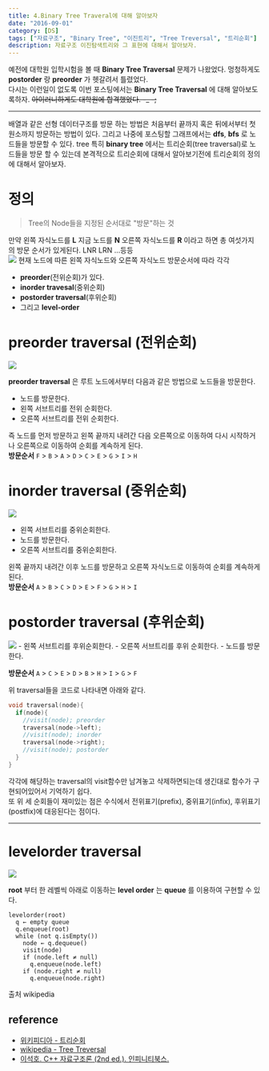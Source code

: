 ```yaml
---
title: 4.Binary Tree Traveral에 대해 알아보자
date: "2016-09-01"
category: [DS]
tags: ["자료구조", "Binary Tree", "이진트리", "Tree Treversal", "트리순회"]
description: 자료구조 이진탐색트리와 그 표현에 대해서 알아보자.
---
```


예전에 대학원 입학시험을 볼 때 **Binary Tree Traversal** 문제가 나왔었다. 멍청하게도 **postorder** 랑 **preorder** 가 헷갈려서 틀렸었다.  
다시는 이런일이 없도록 이번 포스팅에서는 **Binary Tree Traversal** 에 대해 알아보도록하자. <del>아이러니하게도 대학원에 합격했었다. -_ -; </del>

---

배열과 같은 선형 데이터구조를 방문 하는 방법은 처음부터 끝까지 혹은 뒤에서부터 첫 원소까지 방문하는 방법이 있다. 그리고 나중에 포스팅할 그래프에서는 **dfs**, **bfs** 로 노드들을 방문할 수 있다. tree 특히 **binary tree** 에서는 트리순회(tree traversal)로 노드들을 방문 할 수 있는데 본격적으로 트리순회에 대해서 알아보기전에 트리순회의 정의에 대해서 알아보자.

# 정의
> Tree의 Node들을 지정된 순서대로 "방문"하는 것

만약 왼쪽 자식노드를 **L** 지금 노드를 **N** 오른쪽 자식노드를 **R** 이라고 하면 총 여섯가지의 방문 순서가 있게된다. LNR LRN ...등등  
<img src="https://upload.wikimedia.org/wikipedia/commons/thumb/6/67/Sorted_binary_tree.svg/250px-Sorted_binary_tree.svg.png">
  현재 노드에 따른 왼쪽 자식노드와 오른쪽 자식노드 방문순서에 따라 각각
- **preorder**(전위순회)가 있다.
- **inorder travesal**(중위순회)
- **postorder traversal**(후위순회)
- 그리고 **level-order**

# preorder traversal (전위순회)
<img src="https://upload.wikimedia.org/wikipedia/commons/thumb/d/d4/Sorted_binary_tree_preorder.svg/220px-Sorted_binary_tree_preorder.svg.png">

**preorder traversal** 은 루트 노드에서부터 다음과 같은 방법으로 노드들을 방문한다.
- 노드를 방문한다.
- 왼쪽 서브트리를 전위 순회한다.
- 오른쪽 서브트리를 전위 순회한다.

즉 노드를 먼저 방문하고 왼쪽 끝까지 내려간 다음 오른쪽으로 이동하여 다시 시작하거나 오른쪽으로 이동하여 순회를 계속하게 된다.  
**방문순서** `F` > `B` > `A` > `D` > `C` > `E` > `G` > `I` > `H`

# inorder traversal (중위순회)
<img src="https://upload.wikimedia.org/wikipedia/commons/thumb/7/77/Sorted_binary_tree_inorder.svg/220px-Sorted_binary_tree_inorder.svg.png">

- 왼쪽 서브트리를 중위순회한다.
- 노드를 방문한다.
- 오른쪽 서브트리를 중위순회한다.

왼쪽 끝까지 내려간 이후 노드를 방문하고 오른쪽 자식노드로 이동하여 순회를 계속하게 된다.  
**방문순서** `A` > `B` > `C` > `D` > `E` > `F` > `G` > `H` > `I`

# postorder traversal (후위순회)
<img src="https://upload.wikimedia.org/wikipedia/commons/thumb/9/9d/Sorted_binary_tree_postorder.svg/220px-Sorted_binary_tree_postorder.svg.png">
- 왼쪽 서브트리를 후위순회한다.
- 오른쪽 서브트리를 후위 순회한다.
- 노드를 방문한다.

**방문순서**  `A` > `C` > `E` > `D` > `B` > `H` > `I` > `G` > `F`  

위 traversal들을 코드로 나타내면 아래와 같다.

```cpp
void traversal(node){
  if(node){
    //visit(node); preorder
    traversal(node->left);
    //visit(node); inorder
    traversal(node->right);
    //visit(node); postorder
  }
}
```

각각에 해당하는 traversal의 visit함수만 남겨놓고 삭제하면되는데 생긴대로 함수가 구현되어있어서 기억하기 쉽다.  
또 위 세 순회들이 재미있는 점은 수식에서 전위표기(prefix), 중위표기(infix), 후위표기(postfix)에 대응된다는 점이다.

---

# levelorder traversal
<img src="https://upload.wikimedia.org/wikipedia/commons/thumb/d/d1/Sorted_binary_tree_breadth-first_traversal.svg/220px-Sorted_binary_tree_breadth-first_traversal.svg.png">

**root** 부터 한 레벨씩 아래로 이동하는 **level order** 는 **queue** 를 이용하여 구현할 수 있다.

```text
levelorder(root)
  q ← empty queue
  q.enqueue(root)
  while (not q.isEmpty())
    node ← q.dequeue()
    visit(node)
    if (node.left ≠ null)
      q.enqueue(node.left)
    if (node.right ≠ null)
      q.enqueue(node.right)
```
출처 wikipedia

## reference
- [위키피디아 - 트리순회](https://ko.wikipedia.org/wiki/%ED%8A%B8%EB%A6%AC_%EC%88%9C%ED%9A%8C)
- [wikipedia - Tree Treversal](https://en.wikipedia.org/wiki/Tree_traversal)
- [이석호. C++ 자료구조론 (2nd ed.). 인피니티북스.](http://www.yes24.com/24/goods/2656393)

